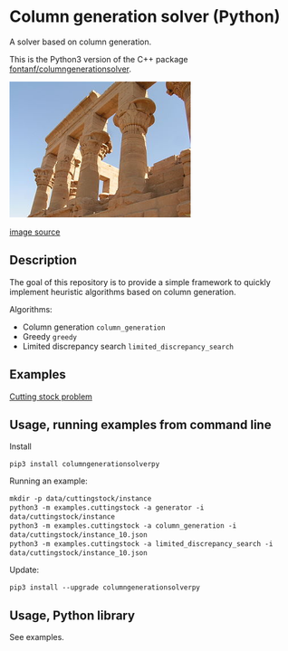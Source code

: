 # Column generation solver (Python)

A solver based on column generation.

This is the Python3 version of the C++ package [fontanf/columngenerationsolver](https://github.com/fontanf/columngenerationsolver).

![columngeneration](img/columngeneration.jpg?raw=true "columngeneration")

[image source](https://commons.wikimedia.org/wiki/File:ColonnesPavillonTrajan.jpg)

## Description

The goal of this repository is to provide a simple framework to quickly implement heuristic algorithms based on column generation.

Algorithms:
* Column generation `column_generation`
* Greedy `greedy`
* Limited discrepancy search `limited_discrepancy_search`

## Examples

[Cutting stock problem](examples/cuttingstock.py)

## Usage, running examples from command line

Install
```shell
pip3 install columngenerationsolverpy
```

Running an example:
```shell
mkdir -p data/cuttingstock/instance
python3 -m examples.cuttingstock -a generator -i data/cuttingstock/instance
python3 -m examples.cuttingstock -a column_generation -i data/cuttingstock/instance_10.json
python3 -m examples.cuttingstock -a limited_discrepancy_search -i data/cuttingstock/instance_10.json
```

Update:
```shell
pip3 install --upgrade columngenerationsolverpy
```

## Usage, Python library

See examples.

